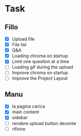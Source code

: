 # Task

## Fillo

- [x] Upload file
- [x] File list
- [x] Q&A
- [x] Loading chroma on startup
- [x] Limit one question at a time
- [ ] Loading gif during the upload
- [ ] Improve chroma on startup
- [ ] Improve the Project Layout

## Manu

- [x] la pagina carica
- [x] main content
- [x] sidebar
- [ ] rendere upload button decente
- [ ] rifinire
